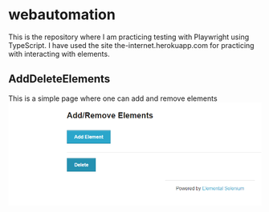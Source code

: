 # webautomation
This is the repository where I am practicing testing with Playwright using TypeScript. I have used the site the-internet.herokuapp.com for practicing with interacting with elements.

## AddDeleteElements
This is a simple page where one can add and remove elements
![Alt text](image-1.png)